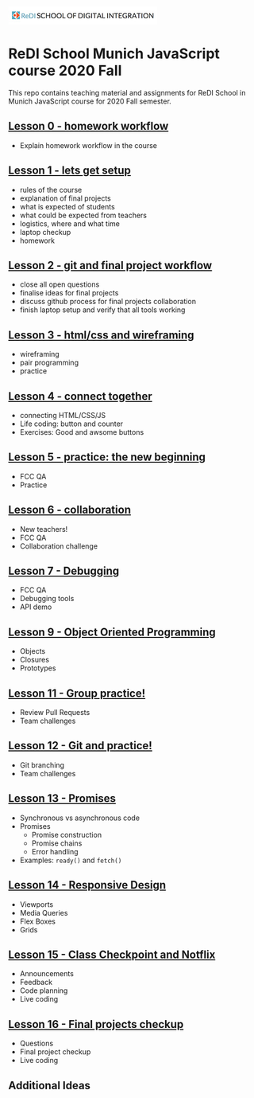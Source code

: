 ![ReDI](redi-school-logo.jpg)

# ReDI School Munich JavaScript course 2020 Fall

This repo contains teaching material and assignments for ReDI School in Munich JavaScript course for 2020 Fall semester.

## [Lesson 0 - homework workflow](https://mrtim.github.io/js-munich-2020-fall/lessons/0_workflow/homework_workflow)

- Explain homework workflow in the course

## [Lesson 1 - lets get setup](https://mrtim.github.io/js-munich-2020-fall/lessons/1_setup)

- rules of the course
- explanation of final projects
- what is expected of students
- what could be expected from teachers
- logistics, where and what time
- laptop checkup
- homework

## [Lesson 2 - git and final project workflow](https://mrtim.github.io/js-munich-2020-fall/lessons/2_git_and_workflow)

- close all open questions
- finalise ideas for final projects
- discuss github process for final projects collaboration
- finish laptop setup and verify that all tools working

## [Lesson 3 - html/css and wireframing](https://mrtim.github.io/js-munich-2020-fall/lessons/3_html_css)

- wireframing
- pair programming
- practice

## [Lesson 4 - connect together](https://mrtim.github.io/js-munich-2020-fall/lessons/4_connect_together)

- connecting HTML/CSS/JS
- Life coding: button and counter
- Exercises: Good and awsome buttons

## [Lesson 5 - practice: the new beginning](https://mrtim.github.io/js-munich-2020-fall/lessons/5_practice)

- FCC QA
- Practice

## [Lesson 6 - collaboration](https://mrtim.github.io/js-munich-2020-fall/lessons/6_group_challenges)

- New teachers!
- FCC QA
- Collaboration challenge

## [Lesson 7 - Debugging](https://mrtim.github.io/js-munich-2020-fall/lessons/7_debugging)

- FCC QA
- Debugging tools
- API demo

## [Lesson 9 - Object Oriented Programming](https://mrtim.github.io/js-munich-2020-fall/lessons/9_oop)

- Objects
- Closures
- Prototypes

## [Lesson 11 - Group practice!](https://mrtim.github.io/js-munich-2020-fall/lessons/11_collab_practice)

- Review Pull Requests
- Team challenges

## [Lesson 12 - Git and practice!](https://mrtim.github.io/js-munich-2020-fall/lessons/12_git_and_practice)

- Git branching
- Team challenges

## [Lesson 13 - Promises](https://mrtim.github.io/js-munich-2020-fall/lessons/13_promises)

- Synchronous vs asynchronous code
- Promises
  - Promise construction
  - Promise chains
  - Error handling
- Examples: `ready()` and `fetch()`

## [Lesson 14 - Responsive Design](https://mrtim.github.io/js-munich-2020-fall/lessons/14_responsive_design)

- Viewports
- Media Queries
- Flex Boxes
- Grids

## [Lesson 15 - Class Checkpoint and Notflix](https://mrtim.github.io/js-munich-2020-fall/lessons/15_class_checkup_notflix)

- Announcements
- Feedback
- Code planning
- Live coding

## [Lesson 16 - Final projects checkup](https://mrtim.github.io/js-munich-2020-fall/lessons/16_fp_presentation)

- Questions
- Final project checkup
- Live coding

## Additional Ideas
